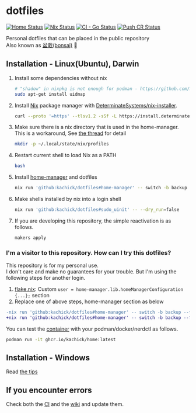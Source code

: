 # dotfiles

[![Home Status](https://github.com/kachick/dotfiles/actions/workflows/ci-home.yml/badge.svg?branch=main)](https://github.com/kachick/dotfiles/actions/workflows/ci-home.yml?query=branch%3Amain+)
[![Nix Status](https://github.com/kachick/dotfiles/actions/workflows/ci-nix.yml/badge.svg?branch=main)](https://github.com/kachick/dotfiles/actions/workflows/ci-nix.yml?query=branch%3Amain+)
[![CI - Go Status](https://github.com/kachick/dotfiles/actions/workflows/ci-go.yml/badge.svg?branch=main)](https://github.com/kachick/dotfiles/actions/workflows/ci-go.yml?query=branch%3Amain+)
[![Push CR Status](https://github.com/kachick/dotfiles/actions/workflows/push-cr.yml/badge.svg?branch=main)](https://github.com/kachick/dotfiles/actions/workflows/push-cr.yml?query=branch%3Amain+)

Personal dotfiles that can be placed in the public repository\
Also known as [盆栽(bonsai)](https://en.wikipedia.org/wiki/Bonsai) 🌳

## Installation - Linux(Ubuntu), Darwin

1. Install some dependencies without nix
   ```bash
   # "shadow" in nixpkg is not enough for podman - https://github.com/NixOS/nixpkgs/issues/138423
   sudo apt-get install uidmap
   ```
1. Install [Nix](https://nixos.org/) package manager with [DeterminateSystems/nix-installer](https://github.com/DeterminateSystems/nix-installer).
   ```bash
   curl --proto '=https' --tlsv1.2 -sSf -L https://install.determinate.systems/nix | sh -s -- install
   ```
1. Make sure there is a nix directory that is used in the home-manager.\
   This is a workaround, See [the thread](https://www.reddit.com/r/Nix/comments/1443k3o/comment/jr9ht5g/?utm_source=reddit&utm_medium=web2x&context=3) for detail
   ```bash
   mkdir -p ~/.local/state/nix/profiles
   ```
1. Restart current shell to load Nix as a PATH
   ```bash
   bash
   ```
1. Install [home-manager](https://github.com/nix-community/home-manager) and dotfiles
   ```bash
   nix run 'github:kachick/dotfiles#home-manager' -- switch -b backup --flake 'github:kachick/dotfiles#kachick'
   ```
1. Make shells installed by nix into a login shell
   ```bash
   nix run 'github:kachick/dotfiles#sudo_uinit' -- --dry_run=false
   ```
1. If you are developing this repository, the simple reactivation is as follows.
   ```bash
   makers apply
   ```

### I'm a visitor to this repository. How can I try this dotfiles?

This repository is for my personal use.\
I don't care and make no guarantees for your trouble. But I'm using the following steps for another login.

1. [flake.nix](flake.nix): Custom `user = home-manager.lib.homeManagerConfiguration {...};` section
1. Replace one of above steps, home-manager section as below

```diff
-nix run 'github:kachick/dotfiles#home-manager' -- switch -b backup --flake 'github:kachick/dotfiles#kachick'
+nix run 'github:kachick/dotfiles#home-manager' -- switch -b backup --flake 'github:kachick/dotfiles#user'
```

You can test the [container](Containerfile) with your podman/docker/nerdctl as follows.

```bash
podman run -it ghcr.io/kachick/home:latest
```

## Installation - Windows

Read [the tips](config/windows/README.md)

## If you encounter errors

Check both the [CI](.github/workflows/ci-home.yml) and the [wiki](https://github.com/kachick/dotfiles/wiki) and update them.
